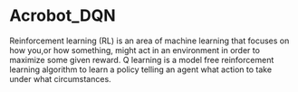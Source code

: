 # Acrobot_DQN

Reinforcement learning (RL) is an area of machine learning that focuses on how you,or how something, might act in an environment in order to maximize some given reward. Q learning is a model free reinforcement learning algorithm to
learn a policy telling an agent what action to
take under what circumstances.

